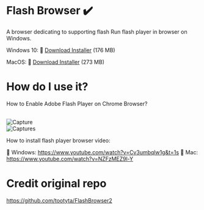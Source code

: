 # Flash Browser :heavy_check_mark:
A browser dedicating to supporting flash
Run flash player in browser on Windows.
 
Windows 10:
:link: [Download Installer](https://github.com/radubirsan/FlashBrowser2/releases/tag/flashbrowser) (176 MB) 

MacOS:
:link: [Download Installer](https://github.com/radubirsan/FlashBrowser2/releases/tag/v0.1) (273 MB) 

# How do I use it?
How to Enable Adobe Flash Player on Chrome Browser?

<br/>![Capture](https://wethegeek.com/wp-content/uploads/2021/07/Adobe-Flash-Player.png)
<br/>![Captures](https://images-na.ssl-images-amazon.com/images/I/A1p%2BBYQK5BL.png)

How to install flash player browser video:

:movie_camera: Windows:
https://www.youtube.com/watch?v=Cv3umbqlw1g&t=1s
:movie_camera: Mac:
https://www.youtube.com/watch?v=NZFzMEZ9l-Y

# Credit original repo
https://github.com/tootyta/FlashBrowser2
